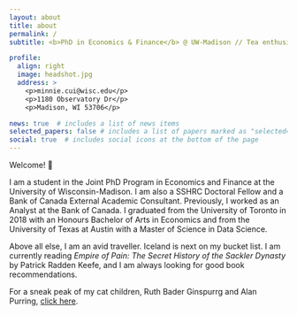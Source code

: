 ```yaml
---
layout: about
title: about
permalink: /
subtitle: <b>PhD in Economics & Finance</b> @ UW-Madison // Tea enthusiast

profile:
  align: right
  image: headshot.jpg
  address: >
    <p>minnie.cui@wisc.edu</p>
    <p>1180 Observatory Dr</p>
    <p>Madison, WI 53706</p>

news: true  # includes a list of news items
selected_papers: false # includes a list of papers marked as "selected={true}"
social: true  # includes social icons at the bottom of the page
---
```


Welcome! :wave:

I am a student in the Joint PhD Program in Economics and Finance at the University of Wisconsin-Madison. I am also a SSHRC Doctoral Fellow and a Bank of Canada External Academic Consultant. Previously, I worked as an Analyst at the Bank of Canada. I graduated from the University of Toronto in 2018 with an Honours Bachelor of Arts in Economics and from the University of Texas at Austin with a Master of Science in Data Science.

Above all else, I am an avid traveller. Iceland is next on my bucket list. I am currently reading *Empire of Pain: The Secret History of the Sackler Dynasty* by Patrick Radden Keefe, and I am always looking for good book recommendations.

For a sneak peak of my cat children, Ruth Bader Ginspurrg and Alan Purring, [click here](https://minniehcui.github.io/assets/img/ruth_and_alan.JPG).
